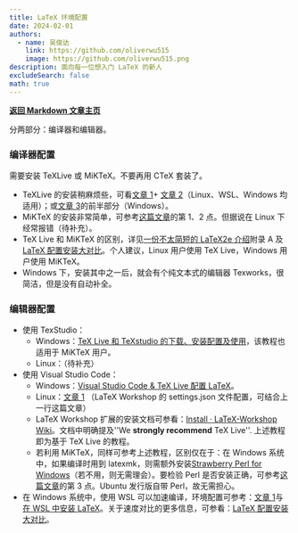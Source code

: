 ```yaml
---
title: LaTeX 环境配置
date: 2024-02-01
authors:
  - name: 吴俊达
    link: https://github.com/oliverwu515
    image: https://github.com/oliverwu515.png
description: 面向每一位想入门 LaTeX 的新人
excludeSearch: false
math: true
---
```


**[返回 Markdown 文章主页](../basic-of-latex-with-markdown)**

分两部分：编译器和编辑器。

### 编译器配置

需要安装 TeXLive 或 MiKTeX。不要再用 CTeX 套装了。

- TeXLive 的安装稍麻烦些，可看[文章 1](https://www.cnblogs.com/eslzzyl/p/17358405.html)+ [文章 2](https://blog.csdn.net/weixin_44375591/article/details/103953590)（Linux、WSL、Windows 均适用）；或[文章 3](https://zhuanlan.zhihu.com/p/166523064)的前半部分（Windows）。
- MiKTeX 的安装非常简单，可参考[这篇文章](https://blog.csdn.net/DrGuCoding/article/details/123523407)的第 1、2 点。但据说在 Linux 下经常报错（待补充）。
- TeX Live 和 MiKTeX 的区别，详见[一份不太简短的 LaTeX2e 介绍](https://ctan.org/tex-archive/info/lshort/chinese)附录 A 及[LaTeX 配置安装大对比](https://zhuanlan.zhihu.com/p/374491983)。个人建议，Linux 用户使用 TeX Live，Windows 用户使用 MiKTeX。
- Windows 下，安装其中之一后，就会有个纯文本式的编辑器 Texworks，很简洁，但是没有自动补全。

### 编辑器配置

- 使用 TexStudio：
  - Windows：[TeX Live 和 TeXstudio 的下载、安装配置及使用](https://zhuanlan.zhihu.com/p/138586028)，该教程也适用于 MiKTeX 用户。
  - Linux：（待补充）
- 使用 Visual Studio Code：
  - Windows：[Visual Studio Code & TeX Live 配置 LaTeX](https://zhuanlan.zhihu.com/p/166523064)。
  - Linux：[文章 1](https://www.cnblogs.com/eslzzyl/p/17358405.html) （LaTeX Workshop 的 settings.json 文件配置，可结合上一行这篇文章）
  - LaTeX Workshop 扩展的安装文档可参看：[Install · LaTeX-Workshop Wiki](https://github.com/James-Yu/LaTeX-Workshop/wiki/Install)。文档中明确提及''We **strongly recommend** TeX Live''. 上述教程即为基于 TeX Live 的教程。
  - 若利用 MiKTeX，同样可参考上述教程，区别仅在于：在 Windows 系统中，如果编译时用到  latexmk，则需额外安装[Strawberry Perl for Windows](https://strawberryperl.com/)（若不用，则无需理会）。要检验 Perl 是否安装正确，可参考[这篇文章](https://blog.csdn.net/DrGuCoding/article/details/123523407)的第 3 点。Ubuntu 发行版自带 Perl，故无需担心。
- 在 Windows 系统中，使用 WSL 可以加速编译，环境配置可参考：[文章 1](https://www.cnblogs.com/eslzzyl/p/17358405.html)与[在 WSL 中安装 LaTeX](https://zhuanlan.zhihu.com/p/202865739)。关于速度对比的更多信息，可参看：[LaTeX 配置安装大对比](https://zhuanlan.zhihu.com/p/374491983)。

